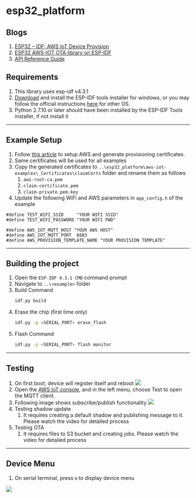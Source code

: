 # esp32_platform

## Blogs
1. [ESP32 – IDF: AWS IoT Device Provision](https://buildstorm.com/blog/esp32-idf-aws-iot-device-provision/)
2. [ESP32 AWS-IOT OTA library on ESP-IDF](https://buildstorm.com/blog/esp32-aws-iot-ota-library-on-esp-idf/)
3. [API Reference Guide](https://buildstorm.com/docs/aws_iot_for_esp32/v1.0.0/index.html)

## Requirements

1. This library uses esp-idf v4.3.1 
2. [Download](https://dl.espressif.com/dl/esp-idf-tools-setup-online-2.9.exe?) and install the ESP-IDF tools installer for windows, or you may follow the official instructions [here](https://docs.espressif.com/projects/esp-idf/en/v4.3.1/get-started-cmake/index.html#setting-up-development-environment) for other OS.
3. Python 2.7.10 or later should have been installed by the ESP-IDF Tools installer, if not install it

---

## Example Setup
1. Follow [this article](https://buildstorm.com/blog/aws_iot_provision_by_claim/) to setup AWS and generate provisioning certificates.
2. Same certificates will be used for all examples
3. Copy the generated certificates to `..\esp32_platform\aws-iot-examples\_Certificates\claimCerts` folder and rename them as follows
   1. `aws-root-ca.pem` 
   2. `claim-certificate.pem` 
   3. `claim-private.pem.key` 
4. Update the following WiFi and AWS parameters in `app_config.h` of the example

```
#define TEST_WIFI_SSID     "YOUR WIFI SSID"
#define TEST_WIFI_PASSWORD "YOUR WIFI PWD"

#define AWS_IOT_MQTT_HOST "YOUR AWS HOST"
#define AWS_IOT_MQTT_PORT  8883
#define AWS_PROVISION_TEMPLATE_NAME "YOUR PROVISION TEMPLATE"
```

---

## Building the project

1. Open the `ESP-IDF 4.3.1 CMD` command prompt
2. Navigate to `..\<example>` folder
3. Build Command
    ```sh
    idf.py build
    ```
4. Erase the chip (first time only)
    ```sh
    idf.py -p <SERIAL_PORT> erase_flash
    ```
5. Flash Command
    ```sh
    idf.py -p <SERIAL_PORT> flash monitor
    ```

---

## Testing
1. On first boot, device will register itself and reboot ![](testingResultImage\firstBoot.png)
2. Open the [AWS IoT console](https://console.aws.amazon.com/iot/home), and in the left menu, choose Test to open the MQTT client.
3. Following image shows subscribe/publish functionality
![](testingResultImage/mqttPubSub.png)
5. Testing shadow update
   1. It requires creating a default shadow and publishing message to it. Please watch the video for detailed process
6. Testing OTA
   1. It requires files to S3 bucket and creating jobs. Please watch the video for detailed process

---

## Device Menu
1. On serial terminal, press `m` to display device menu 

![](testingResultImage/deviceMenu.png)

